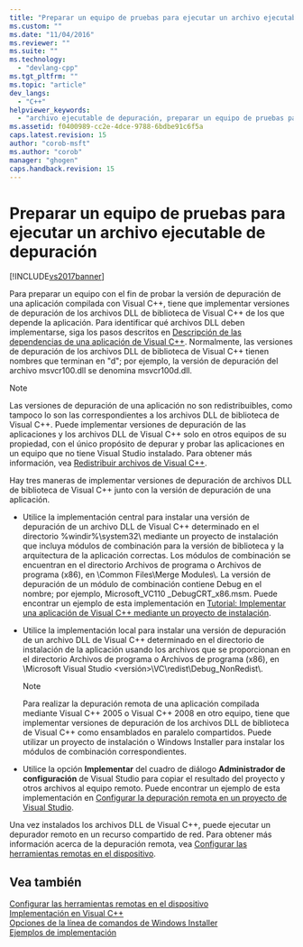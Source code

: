 ```yaml
---
title: "Preparar un equipo de pruebas para ejecutar un archivo ejecutable de depuraci&#243;n | Microsoft Docs"
ms.custom: ""
ms.date: "11/04/2016"
ms.reviewer: ""
ms.suite: ""
ms.technology: 
  - "devlang-cpp"
ms.tgt_pltfrm: ""
ms.topic: "article"
dev_langs: 
  - "C++"
helpviewer_keywords: 
  - "archivo ejecutable de depuración, preparar un equipo de pruebas para ejecutar"
ms.assetid: f0400989-cc2e-4dce-9788-6bdbe91c6f5a
caps.latest.revision: 15
author: "corob-msft"
ms.author: "corob"
manager: "ghogen"
caps.handback.revision: 15
---
```

# Preparar un equipo de pruebas para ejecutar un archivo ejecutable de depuraci&#243;n
[!INCLUDE[vs2017banner](../assembler/inline/includes/vs2017banner.md)]

Para preparar un equipo con el fin de probar la versión de depuración de una aplicación compilada con Visual C\+\+, tiene que implementar versiones de depuración de los archivos DLL de biblioteca de Visual C\+\+ de los que depende la aplicación.  Para identificar qué archivos DLL deben implementarse, siga los pasos descritos en [Descripción de las dependencias de una aplicación de Visual C\+\+](../ide/understanding-the-dependencies-of-a-visual-cpp-application.md).  Normalmente, las versiones de depuración de los archivos DLL de biblioteca de Visual C\+\+ tienen nombres que terminan en "d"; por ejemplo, la versión de depuración del archivo msvcr100.dll se denomina msvcr100d.dll.  
  
> [!NOTE]
>  Las versiones de depuración de una aplicación no son redistribuibles, como tampoco lo son las correspondientes a los archivos DLL de biblioteca de Visual C\+\+.  Puede implementar versiones de depuración de las aplicaciones y los archivos DLL de Visual C\+\+ solo en otros equipos de su propiedad, con el único propósito de depurar y probar las aplicaciones en un equipo que no tiene Visual Studio instalado.  Para obtener más información, vea [Redistribuir archivos de Visual C\+\+](../ide/redistributing-visual-cpp-files.md).  
  
 Hay tres maneras de implementar versiones de depuración de archivos DLL de biblioteca de Visual C\+\+ junto con la versión de depuración de una aplicación.  
  
-   Utilice la implementación central para instalar una versión de depuración de un archivo DLL de Visual C\+\+ determinado en el directorio %windir%\\system32\\ mediante un proyecto de instalación que incluya módulos de combinación para la versión de biblioteca y la arquitectura de la aplicación correctas.  Los módulos de combinación se encuentran en el directorio Archivos de programa o Archivos de programa \(x86\), en \\Common Files\\Merge Modules\\.  La versión de depuración de un módulo de combinación contiene Debug en el nombre; por ejemplo, Microsoft\_VC110 \_DebugCRT\_x86.msm.  Puede encontrar un ejemplo de esta implementación en [Tutorial: Implementar una aplicación de Visual C\+\+ mediante un proyecto de instalación](../ide/walkthrough-deploying-a-visual-cpp-application-by-using-a-setup-project.md).  
  
-   Utilice la implementación local para instalar una versión de depuración de un archivo DLL de Visual C\+\+ determinado en el directorio de instalación de la aplicación usando los archivos que se proporcionan en el directorio Archivos de programa o Archivos de programa \(x86\), en \\Microsoft Visual Studio \<versión\>\\VC\\redist\\Debug\_NonRedist\\.  
  
    > [!NOTE]
    >  Para realizar la depuración remota de una aplicación compilada mediante Visual C\+\+ 2005 o Visual C\+\+ 2008 en otro equipo, tiene que implementar versiones de depuración de los archivos DLL de biblioteca de Visual C\+\+ como ensamblados en paralelo compartidos.  Puede utilizar un proyecto de instalación o Windows Installer para instalar los módulos de combinación correspondientes.  
  
-   Utilice la opción **Implementar** del cuadro de diálogo **Administrador de configuración** de Visual Studio para copiar el resultado del proyecto y otros archivos al equipo remoto.  Puede encontrar un ejemplo de esta implementación en [Configurar la depuración remota en un proyecto de Visual Studio](../Topic/Set%20Up%20Remote%20Debugging%20for%20a%20Visual%20Studio%20Project.md).  
  
 Una vez instalados los archivos DLL de Visual C\+\+, puede ejecutar un depurador remoto en un recurso compartido de red.  Para obtener más información acerca de la depuración remota, vea [Configurar las herramientas remotas en el dispositivo](../Topic/Set%20Up%20the%20Remote%20Tools%20on%20the%20Device.md).  
  
## Vea también  
 [Configurar las herramientas remotas en el dispositivo](../Topic/Set%20Up%20the%20Remote%20Tools%20on%20the%20Device.md)   
 [Implementación en Visual C\+\+](../ide/deployment-in-visual-cpp.md)   
 [Opciones de la línea de comandos de Windows Installer](http://msdn.microsoft.com/library/windows/desktop/aa367988.aspx)   
 [Ejemplos de implementación](../ide/deployment-examples.md)